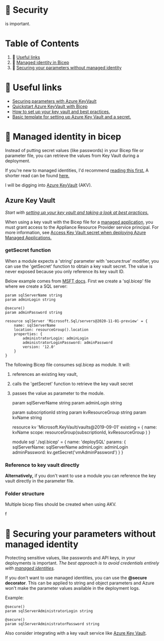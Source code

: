 # :closed_lock_with_key: Security
is important.

# Table of Contents

1. :pushpin: [Useful links](https://github.com/meganbloemsma/flex-that-bicep/blob/main/docs/security.md#pushpin-useful-links)
2. :key: [Managed identity in Bicep](https://github.com/meganbloemsma/flex-that-bicep/blob/main/docs/security.md#managed-identity-in-bicep)
3. :scroll: [Securing your parameters without managed identity](https://github.com/meganbloemsma/flex-that-bicep/blob/main/docs/security.md#securing-your-parameters-without-managed-identity)

# :pushpin: Useful links

- [Securing parameters with Azure KeyVault](https://learn.microsoft.com/en-us/azure/azure-resource-manager/bicep/key-vault-parameter?tabs=azure-cli)
- [Quickstart Azure KeyVault with Bicep](https://learn.microsoft.com/en-us/azure/key-vault/secrets/quick-create-bicep?tabs=CLI)
- [How to set up your key vault and best practices.](https://learn.microsoft.com/en-us/azure/key-vault/secrets/secrets-best-practices?source=recommendations)
- [Basic template for setting up Azure Key Vault and a secret.](https://azure.microsoft.com/en-gb/resources/templates/key-vault-create/)

# :key: Managed identity in bicep

Instead of putting secret values (like passwords) in your Bicep file or parameter file, you can retrieve the values from Key Vault during a deployment.

If you're new to managed identities, I'd recommend [reading this first.](https://learn.microsoft.com/en-us/training/modules/authenticate-apps-with-managed-identities/) 
A shorter read can be found [here.](https://learn.microsoft.com/en-us/training/modules/implement-managed-identities/)

I will be digging into [Azure KeyVault](https://learn.microsoft.com/en-us/azure/key-vault/) (AKV).

## Azure Key Vault
*Start with [setting up your key vault and taking a look at best practices.](https://learn.microsoft.com/en-us/azure/key-vault/secrets/secrets-best-practices?source=recommendations)*

When using a key vault with the Bicep file for a [managed application](https://learn.microsoft.com/en-us/azure/azure-resource-manager/managed-applications/overview), you must grant access to the Appliance Resource Provider service principal. For more information, see [Access Key Vault secret when deploying Azure Managed Applications.](https://learn.microsoft.com/en-us/azure/azure-resource-manager/managed-applications/key-vault-access)

### getSecret function
When a module expects a 'string' parameter with 'secure:true' modifier, you can use the 'getSecret' function to obtain a key vault secret. The value is never exposed because you only reference its key vault ID.

Below example comes from [MSFT docs](https://learn.microsoft.com/en-us/azure/azure-resource-manager/bicep/key-vault-parameter?tabs=azure-cli#use-getsecret-function). First we create a 'sql.bicep' file where we create a SQL server:

    param sqlServerName string
    param adminLogin string

    @secure()
    param adminPassword string

    resource sqlServer 'Microsoft.Sql/servers@2020-11-01-preview' = {
        name: sqlServerName
        location: resourceGroup().location
        properties: {
            administratorLogin: adminLogin
            administratorLoginPassword: adminPassword
            version: '12.0'
        }
    }

The following Bicep file consumes sql.bicep as module. It will:

1. references an existing key vault,
2. calls the 'getSecret' function to retrieve the key vault secret
3. passes the value as parameter to the module.

    param sqlServerName string
    param adminLogin string

    param subscriptionId string
    param kvResourceGroup string
    param kvName string

    resource kv 'Microsoft.KeyVault/vaults@2019-09-01' existing = {
        name: kvName
        scope: resourceGroup(subscriptionId, kvResourceGroup )
    }

    module sql './sql.bicep' = {
        name: 'deploySQL'
        params: {
            sqlServerName: sqlServerName
            adminLogin: adminLogin
            adminPassword: kv.getSecret('vmAdminPassword')
        }
    }

### Reference to key vault directly
**Alternatively,** if you don't want to use a module you can reference the key vault directly in the parameter file.




### Folder structure
Multiple bicep files should be created when using AKV.

f

# :scroll: Securing your parameters without managed identity
Protecting sensitive values, like passwords and API keys, in your deployments is important. *The best approach is to avoid credentials entirely with [managed identities](https://learn.microsoft.com/en-us/azure/active-directory/managed-identities-azure-resources/overview).*

If you don't want to use managed identities, you can use the **@secure decorator**. This can be applied to string and object parameters and Azure won't make the parameter values available in the deployment logs.

Example:

    @secure()
    param sqlServerAdministratorLogin string

    @secure()
    param sqlServerAdministratorPassword string

Also consider integrating with a key vault service like [Azure Key Vault](https://learn.microsoft.com/en-us/azure/key-vault/).